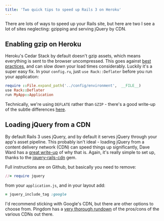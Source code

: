 ```yaml
---
title: 'Two quick tips to speed up Rails 3 on Heroku'
---
```


There are lots of ways to speed up your Rails site, but here are two I see a lot of sites neglecting: gzipping and serving jQuery by CDN.

<!-- excerpt -->

## Enabling gzip on Heroku

Heroku's Cedar Stack by default doesn't gzip assets, which means everything is sent to the browser uncompressed. This goes against [best practices](http://developer.yahoo.com/performance/rules.html#gzip), and can slow down your load times considerably. Luckily it's a super easy fix. In your `config.ru`, just `use Rack::Deflater` before you run your application:

```ruby
require ::File.expand_path('../config/environment',  __FILE__)
use Rack::Deflater
run MyApp::Application
```

Technically, we're using `DEFLATE` rather than `GZIP` - there's a good write-up of the subtle differences [here](http://zoompf.com/2012/02/lose-the-wait-http-compression).

## Loading jQuery from a CDN

By default Rails 3 uses jQuery, and by default it serves jQuery through your app's asset pipeline. This probably isn't ideal - loading jQuery from a content delivery network (CDN) can speed things up significantly, Dave Ward has a [great write-up](http://archive.is/p42VX) of why that is. Again, it's really simple to set up, thanks to the [jquery-rails-cdn](https://github.com/kenn/jquery-rails-cdn) gem.

Full instructions are on Github, but basically you need to remove:

```ruby
//= require jquery
```

from your `application.js`, and in your layout add:

```ruby
= jquery_include_tag :google
```

I'd recommend sticking with Google's CDN, but there are other options to choose from. Pingdom has a [very thorough rundown](http://royal.pingdom.com/2012/07/24/best-cdn-for-jquery-in-2012/) of the pros/cons of the various CDNs out there.
